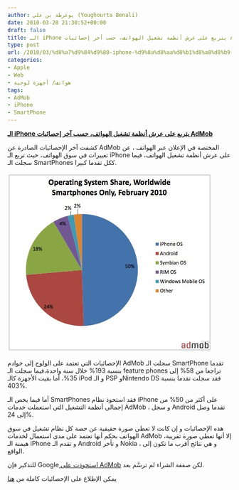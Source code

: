 ```yaml
---
author: يوغرطة بن علي (Youghourta Benali)
date: 2010-03-28 21:30:52+00:00
draft: false
title: الـ iPhone يتربع على عرش أنظمة تشغيل الهواتف، حسب آخر إحصائيات AdMob
type: post
url: /2010/03/%d8%a7%d9%84%d9%80-iphone-%d9%8a%d8%aa%d8%b1%d8%a8%d8%b9-%d8%b9%d9%84%d9%89-%d8%b9%d8%b1%d8%b4-%d8%a3%d9%86%d8%b8%d9%85%d8%a9-%d8%aa%d8%b4%d8%ba%d9%8a%d9%84-%d8%a7%d9%84%d9%87%d9%88%d8%a7%d8%aa%d9%81/
categories:
- Apple
- Web
- هواتف/ أجهزة لوحية
tags:
- AdMob
- iPhone
- SmartPhone
---
```


[**الـ iPhone يتربع على عرش أنظمة تشغيل الهواتف، حسب آخر إحصائيات AdMob**](https://www.it-scoop.com/2010/03/%d8%a7%d9%84%d9%80-iphone-%d9%8a%d8%aa%d8%b1%d8%a8%d8%b9-%d8%b9%d9%84%d9%89-%d8%b9%d8%b1%d8%b4-%d8%a3%d9%86%d8%b8%d9%85%d8%a9-%d8%aa%d8%b4%d8%ba%d9%8a%d9%84-%d8%a7%d9%84%d9%87%d9%88%d8%a7%d8%aa%d9%81/)


كشفت آخر الإحصائيات الصادرة عن AdMob المختصة في الإعلان عبر الهواتف ، عن تغييرات في سوق الهواتف، حيث تربع الـ iPhone على عرش أنظمة تشغيل الهواتف، فيما سجلت الـ SmartPhones ككل تقدما كبيرا.

[![](adMob-stats.jpg)
](https://www.it-scoop.com/2010/03/%d8%a7%d9%84%d9%80-iphone-%d9%8a%d8%aa%d8%b1%d8%a8%d8%b9-%d8%b9%d9%84%d9%89-%d8%b9%d8%b1%d8%b4-%d8%a3%d9%86%d8%b8%d9%85%d8%a9-%d8%aa%d8%b4%d8%ba%d9%8a%d9%84-%d8%a7%d9%84%d9%87%d9%88%d8%a7%d8%aa%d9%81/)

الإحصائيات التي تعتمد على الولوج إلى خوادم AdMob سجلت الـ SmartPhone تقدما بنسبة 193% خلال سنة واحدة،فيما سجلت الـ feature phones تراجعا من 58% إلى 35%، أما بقيت الأجهزة كالـ iPod و الـ PSP وNintendo DS فقد سجلت تقدما بنسبة 403%.

أما فيما يخص الـ SmartPhones فقد استحوذ نظام iPhone على أكثر من 50% من إجمالي أنظمة التشغيل التي استعملت خدمات AdMob ، و سجل Android تقدما وصل إلى 24%.

هذه الإحصائيات و إن كانت لا تعطي صورة حقيقية عن حصة كل نظام تشغيل في سوق الهواتف بحكم أنها تعتمد على مدى استعمال لخدمات AdMob إلا أنها تعطي صورة تقريبة، هيمنة الـ iPhone و تقدم الـ Android و تأخر Nokia ، و هي نتائج أقرب ما تكون إلى الواقع.

للتذكير فإن Google[ استحوذت على AdMob](https://www.it-scoop.com/2009/11/google-%d8%aa%d9%84%d8%b9%d9%86-%d8%b4%d8%b1%d8%a7%d8%a1%d9%87%d8%a7-%d9%84%d8%b4%d8%b1%d9%83%d8%a9-admob/) لكن صفقة الشراء لم ترسَّم بعد.

يمكن الإطلاع على الإحصائيات كاملة من [هنا](http://metrics.admob.com/2010/03/february-2010-mobile-metrics-report/)
